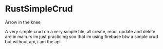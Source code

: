 # RustSimpleCrud
Arrow in the knee

A very simple crud on a very simple file, all create, read, update and delete are in main.rs
im just practicing soo that
im using firebase btw
a simple crud but without api, i am the api

